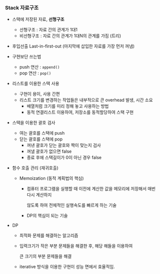 ### Stack 자료구조

- 스택에 저장된 자료, **선형구조**
  - 선형구조 : 자료 간의 관계가 1대1
  - 비선형구조 : 자료 간의 관계가 1대N의 관계를 가짐 (트리)

- 후입선출 Last-in-first-out (마지막에 삽입한 자료를 가장 먼저 꺼냄)



- 구현보단 쓰는법
  - push 연산 : `append()`
  - pop 연산 : `pop()` 



- 리스트를 이용한 스택 사용
  - 구현이 용이, 사용 간편
  - 리스트 크기를 변경하는 작업들은 내부적으로 큰 overhead 발생, 시간 소요
    - 배열처럼 크기를 미리 정해 놓고 사용하는 방법
    - 동적 연결리스트 이용하여, 저장소를 동적할당하여 스택 구현



- 스택을 이용한 괄호 검사
  - 여는 괄호를 스택에 push
  - 닫는 괄호를 스택에 pop
    - 꺼낸 괄호가 닫는 괄호와 짝이 맞는지 검사
    - 꺼낼 괄호가 없으면 false
    - 종료 후에 스택길이가 0이 아닌 경우 false



- 함수 호출 관리 (재귀호출)

  - Memoization (동적 계획법의 핵심)

    - 컴퓨터 프로그램을 실행할 때 이전에 계산한 값을 메모리에 저장해서 매번 다시 계산하지

      않도록 하여 전체적인 실행속도를 빠르게 하는 기술

    - DP의 핵심이 되는 기술



- DP

  - 최적화 문제를 해결하는 알고리즘

  - 입력크기가 작은 부분 문제들을 해결한 후, 해당 해들을 이용하여

    큰 크기의 부분 문제들을 해결

  - iterative 방식을 이용한 구현이 성능 면에서 효율적임.